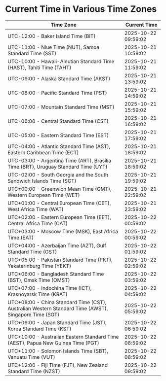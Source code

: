 # Current Time in Various Time Zones

| Time Zone | Current Time |
|-----------|--------------|
| UTC-12:00 - Baker Island Time (BIT) | 2025-10-22 09:59:02 |
| UTC-11:00 - Niue Time (NUT), Samoa Standard Time (SST) | 2025-10-21 10:59:02 |
| UTC-10:00 - Hawaii-Aleutian Standard Time (HAST), Tahiti Time (TAHT) | 2025-10-21 11:59:02 |
| UTC-09:00 - Alaska Standard Time (AKST) | 2025-10-21 13:59:02 |
| UTC-08:00 - Pacific Standard Time (PST) | 2025-10-21 14:59:02 |
| UTC-07:00 - Mountain Standard Time (MST) | 2025-10-21 15:59:02 |
| UTC-06:00 - Central Standard Time (CST) | 2025-10-21 16:59:02 |
| UTC-05:00 - Eastern Standard Time (EST) | 2025-10-21 17:59:02 |
| UTC-04:00 - Atlantic Standard Time (AST), Eastern Caribbean Time (ECT) | 2025-10-21 18:59:02 |
| UTC-03:00 - Argentina Time (ART), Brasília Time (BRT), Uruguay Standard Time (UYT) | 2025-10-21 18:59:02 |
| UTC-02:00 - South Georgia and the South Sandwich Islands Time (SGT) | 2025-10-21 19:59:02 |
| UTC±00:00 - Greenwich Mean Time (GMT), Western European Time (WET) | 2025-10-21 22:59:02 |
| UTC+01:00 - Central European Time (CET), West Africa Time (WAT) | 2025-10-21 23:59:02 |
| UTC+02:00 - Eastern European Time (EET), Central Africa Time (CAT) | 2025-10-22 00:59:02 |
| UTC+03:00 - Moscow Time (MSK), East Africa Time (EAT) | 2025-10-22 00:59:02 |
| UTC+04:00 - Azerbaijan Time (AZT), Gulf Standard Time (GST) | 2025-10-22 01:59:02 |
| UTC+05:00 - Pakistan Standard Time (PKT), Yekaterinburg Time (YEKT) | 2025-10-22 02:59:02 |
| UTC+06:00 - Bangladesh Standard Time (BST), Omsk Time (OMST) | 2025-10-22 03:59:02 |
| UTC+07:00 - Indochina Time (ICT), Krasnoyarsk Time (KRAT) | 2025-10-22 04:59:02 |
| UTC+08:00 - China Standard Time (CST), Australian Western Standard Time (AWST), Singapore Time (SGT) | 2025-10-22 05:59:02 |
| UTC+09:00 - Japan Standard Time (JST), Korea Standard Time (KST) | 2025-10-22 06:59:02 |
| UTC+10:00 - Australian Eastern Standard Time (AEST), Papua New Guinea Time (PGT) | 2025-10-22 08:59:02 |
| UTC+11:00 - Solomon Islands Time (SBT), Vanuatu Time (VUT) | 2025-10-22 08:59:02 |
| UTC+12:00 - Fiji Time (FJT), New Zealand Standard Time (NZST) | 2025-10-22 09:59:02 |
